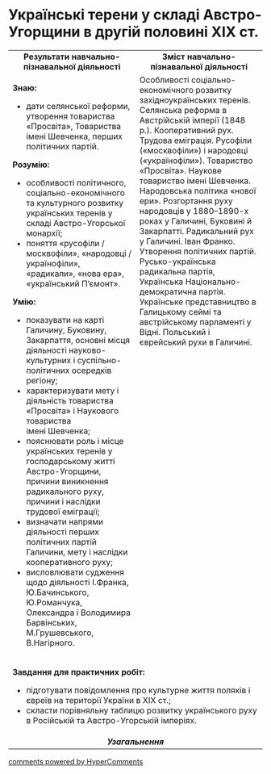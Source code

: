 <div id="hypercomments_widget" class="js-hypercomments-widget invisible"></div>

# Українські терени у складі Австро-Угорщини в другій половині ХІХ ст.

<table>
<tr>
<td width="50%" align="center"><b>Результати навчально-пізнавальної діяльності</b></td> 
<td width="50%" align="center"><b>Зміст навчально-пізнавальної діяльності</b></td>
</tr>
<tr>
<td width="50%" style="vertical-align:top !important;">
<p><strong>Знаю:</strong></p>
<ul>
<li>дати селянської реформи, утворення товариства &laquo;Просвіта&raquo;, Товариства імені Шевченка, перших політичних партій.</li>
</ul>
<p><strong>Розумію:</strong></p>
<ul>
<li>особливості політичного, соціально-економічного та культурного розвитку українських теренів у складі Австро-Угорської монархії;</li>
<li>поняття &laquo;русофіли&nbsp;/ москвофіли&raquo;, &laquo;народовці&nbsp;/ українофіли&raquo;, &laquo;радикали&raquo;, &laquo;нова ера&raquo;, &laquo;український П&rsquo;ємонт&raquo;.</li>
</ul>
<p><strong>Умію:</strong></p>
<ul>
<li>показувати на карті Галичину, Буковину, Закарпаття, основні місця діяльності науково-культурних і суспільно-політичних осередків регіону;</li>
<li>характеризувати мету і діяльність товариства &laquo;Просвіта&raquo; і Наукового товариства імені&nbsp;Шевченка;</li>
<li>пояснювати роль і місце українських теренів у господарському житті Австро-Угорщини, причини виникнення радикального руху, причини і наслідки трудової еміграції;</li>
<li>визначати напрями діяльності перших політичних партій Галичини, мету і наслідки кооперативного руху;</li>
<li>висловлювати судження щодо діяльності І.Франка, Ю.Бачинського, Ю.Романчука, Олександра і Володимира Барвінських, М.Грушевського, В.Нагірного.</li>
</ul>
</td>
<td width="50%" style="vertical-align:top !important;">
Особливості соціально-економічного розвитку західноукраїнських теренів. Селянська реформа в Австрійській імперії (1848 р.). Кооперативний рух. Трудова еміграція. Русофіли («москвофіли») і народовці («українофіли»). Товариство «Просвіта». Наукове товариство імені Шевченка. Народовська політика «нової ери». Розгортання руху народовців у 1880–1890-х роках у Галичині, Буковині й Закарпатті. Радикальний рух у Галичині. Іван Франко. Утворення політичних партій. Русько-українська радикальна партія, Українська Національно-демократична партія. Українське представництво в Галицькому сеймі та австрійському парламенті у Відні. Польський і єврейський рухи в Галичині.
</td>
</tr>
<tr>
<td colspan="2">
<p><strong>Завдання для практичних робіт:</strong></p>
<ul>
<li>підготувати повідомлення про культурне життя поляків і євреїв на території України в ХІХ&nbsp;ст.;</li>
<li>скласти порівняльну таблицю розвитку українського руху в Російській та Австро-Угорській імперіях.</li>
</ul>
</td>
</tr>
<tr>
<td colspan="2" align="center"><b><i>Узагальнення</i></b></td>
</tr>
</table>

<div class="js-hypercomments-container">
<a href="http://hypercomments.com" class="hc-link" title="comments widget">comments powered by HyperComments</a>
</div>